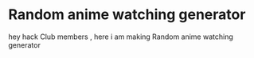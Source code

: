 # Random anime watching generator
 hey hack Club members , here i am making Random anime watching generator
